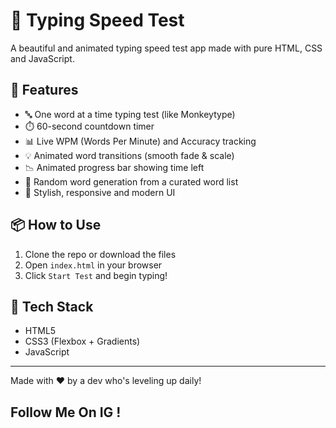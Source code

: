 # 🚀 Typing Speed Test

A beautiful and animated typing speed test app made with pure HTML, CSS and JavaScript.

## 🌟 Features

- 🔤 One word at a time typing test (like Monkeytype)
- ⏱️ 60-second countdown timer
- 📊 Live WPM (Words Per Minute) and Accuracy tracking
- 💡 Animated word transitions (smooth fade & scale)
- 📉 Animated progress bar showing time left
- 🧠 Random word generation from a curated word list
- 🎨 Stylish, responsive and modern UI


## 📦 How to Use

1. Clone the repo or download the files
2. Open `index.html` in your browser
3. Click `Start Test` and begin typing!

## 🔧 Tech Stack

- HTML5
- CSS3 (Flexbox + Gradients)
- JavaScript

---

Made with ❤️ by a dev who's leveling up daily!
## Follow Me On IG !
